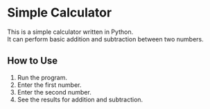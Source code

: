 # Simple Calculator

This is a simple calculator written in Python.  
It can perform basic addition and subtraction between two numbers.

## How to Use
1. Run the program.
2. Enter the first number.
3. Enter the second number.
4. See the results for addition and subtraction.
